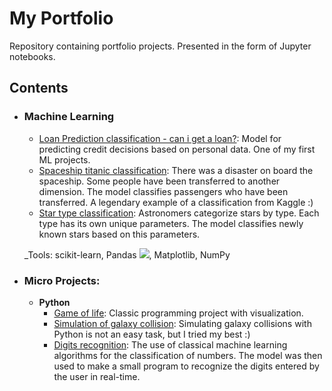 # My Portfolio
Repository containing portfolio projects. Presented in the form of Jupyter notebooks.

## Contents

- ### Machine Learning

	- [Loan Prediction classification - can i get a loan?](https://github.com/Chemafiz/portfolio/blob/main/loan_prediction.ipynb): Model for predicting credit decisions based on personal data. One of my first ML projects.  
	- [Spaceship titanic classification](https://github.com/Chemafiz/portfolio/blob/main/spaceship_titanic.ipynb): There was a disaster on board the spaceship. Some people have been transferred to another dimension. The model classifies passengers who have been transferred. A legendary example of a classification from Kaggle :) 
	- [Star type classification](https://github.com/Chemafiz/portfolio/blob/main/star_classification.ipynb): Astronomers categorize stars by type. Each type has its own unique parameters. The model classifies newly known stars based on this parameters. 

	_Tools: scikit-learn, Pandas <img src="https://img.shields.io/badge/-pandas-1b2638?style=flat-square&logo=pandas&logoColor=orange"/>, Matplotlib, NumPy  

- ### Micro Projects: 

	- __Python__
		- [Game of life](https://github.com/Chemafiz/portfolio/tree/main/game%20of%20life): Classic programming project with visualization.  
		- [Simulation of galaxy collision](https://github.com/Chemafiz/portfolio/tree/main/galaxy%20collision%20simulation): Simulating galaxy collisions with Python is not an easy task, but I tried my best :)
		- [Digits recognition](https://github.com/Chemafiz/portfolio/tree/main/digits%20recognition): The use of classical machine learning algorithms for the classification of numbers. The model was then used to make a small program to recognize the digits entered by the user in real-time.
